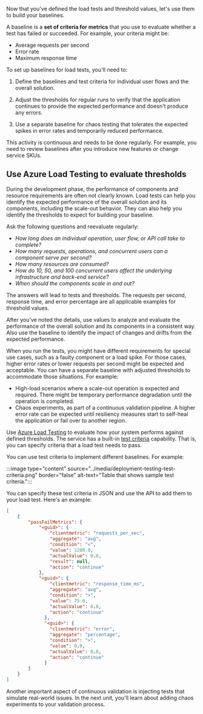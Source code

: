 Now that you've defined the load tests and threshold values, let's use them to build your baselines.

A baseline is a **set of criteria for metrics** that you use to evaluate whether a test has failed or succeeded. For example, your criteria might be:

- Average requests per second
- Error rate
- Maximum response time

To set up baselines for load tests, you'll need to:

1. Define the baselines and test criteria for individual user flows and the overall solution.

1. Adjust the thresholds for regular runs to verify that the application continues to provide the expected performance and doesn't produce any errors.

1. Use a separate baseline for chaos testing that tolerates the expected spikes in error rates and temporarily reduced performance.

This activity is continuous and needs to be done regularly. For example, you need to review baselines after you introduce new features or change service SKUs.


## Use Azure Load Testing to evaluate thresholds

During the development phase, the performance of components and resource requirements are often not clearly known. Load tests can help you identify the expected performance of the overall solution and its components, including the scale-out behavior. They can also help you identify the thresholds to expect for building your baseline.

Ask the following questions and reevaluate regularly:

- *How long does an individual operation, user flow, or API call take to complete?* 
- *How many requests, operations, and concurrent users can a component serve per second?*
- *How many resources are consumed?*
- *How do 10, 50, and 100 concurrent users affect the underlying infrastructure and back-end service?*
- *When should the components scale in and out?*

The answers will lead to tests and thresholds. The requests per second, response time, and error percentage are all applicable examples for threshold values. 

After you've noted the details, use values to analyze and evaluate the performance of the overall solution and its components in a consistent way. Also use the baseline to identify the impact of changes and drifts from the expected performance.

When you run the tests, you might have different requirements for special use cases, such as a faulty component or a load spike. For those cases, higher error rates or lower requests per second might be expected and acceptable. You can have a separate baseline with adjusted thresholds to accommodate those situations. For example:

- High-load scenarios where a scale-out operation is expected and required. There might be temporary performance degradation until the operation is completed.
- Chaos experiments, as part of a continuous validation pipeline. A higher error rate can be expected until resiliency measures start to self-heal the application or fail over to another region.

Use [Azure Load Testing](/azure/load-testing/overview-what-is-azure-load-testing) to evaluate how your system performs against defined thresholds. The service has a built-in [test criteria](/azure/load-testing/how-to-define-test-criteria?tabs=pipelines) capability. That is, you can specify criteria that a load test needs to pass. 

You can use test criteria to implement different baselines. For example:

:::image type="content" source="../media/deployment-testing-test-criteria.png" border="false" alt-text="Table that shows sample test criteria.":::

You can specify these test criteria in JSON and use the API to add them to your load test. Here's an example:

```json
[
    {
        "passFailMetrics": {
            "<guid>": {
                "clientmetric": "requests_per_sec",
                "aggregate": "avg",
                "condition": "<",
                "value": 1200.0,
                "actualValue": 0.0,
                "result": null,
                "action": "continue"
            },
            "<guid>": {
                "clientmetric": "response_time_ms",
                "aggregate": "avg",
                "condition": ">",
                "value": 75.0,
                "actualValue": 0.0,
                "action": "continue"
              },
              "<guid>": {
                "clientmetric": "error",
                "aggregate": "percentage",
                "condition": ">",
                "value": 0.0,
                "actualValue": 0.0,
                "action": "continue"
              }
        }
    }
]
```

Another important aspect of continuous validation is injecting tests that simulate real-world issues. In the next unit, you'll learn about adding chaos experiments to your validation process. 